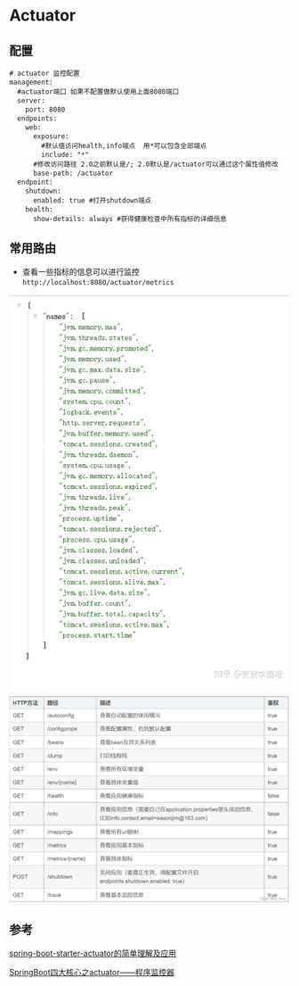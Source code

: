# Actuator

## 配置

```
# actuator 监控配置
management:
  #actuator端口 如果不配置做默认使用上面8080端口
  server:
    port: 8080
  endpoints:
    web:
      exposure:
        #默认值访问health,info端点  用*可以包含全部端点
        include: "*"
      #修改访问路径 2.0之前默认是/; 2.0默认是/actuator可以通过这个属性值修改
      base-path: /actuator
  endpoint:
    shutdown:
      enabled: true #打开shutdown端点
    health:
      show-details: always #获得健康检查中所有指标的详细信息
```

## 常用路由

* 查看一些指标的信息可以进行监控`http://localhost:8080/actuator/metrics`

![img](../../ImgSource/v2-2d5b8c19b48219a3261123811cc37319_b.jpg)



![img](../../ImgSource/595dd46595f740bd935dbb2931960dc6.png)


## 参考

[spring-boot-starter-actuator的简单理解及应用](https://blog.csdn.net/Mr_Punk/article/details/127477279)

[SpringBoot四大核心之actuator——程序监控器](https://zhuanlan.zhihu.com/p/343095559)

